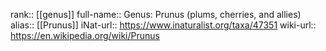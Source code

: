 

rank:: [[genus]]
full-name:: Genus: Prunus (plums, cherries, and allies)
alias:: [[Prunus]]
iNat-url:: https://www.inaturalist.org/taxa/47351
wiki-url:: https://en.wikipedia.org/wiki/Prunus